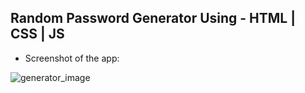 ## Random Password Generator  Using - HTML | CSS | JS 
- Screenshot of the app:

![generator_image](https://user-images.githubusercontent.com/56017898/193534865-69bcad4d-676f-47c3-ae4c-cca1275eb3e2.png)


